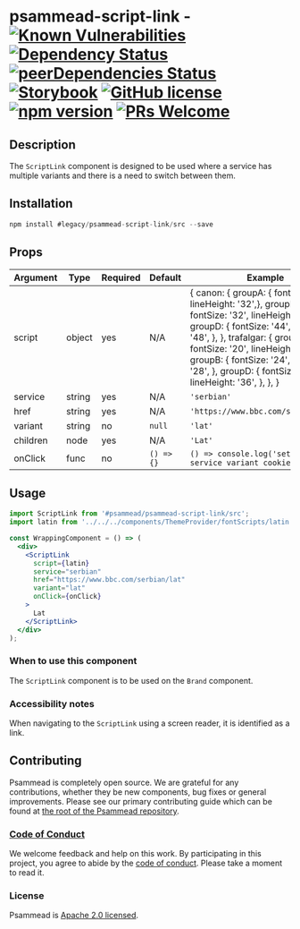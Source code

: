 # psammead-script-link - [![Known Vulnerabilities](https://snyk.io/test/github/bbc/psammead/badge.svg?targetFile=packages%2Fcomponents%2Fpsammead-script-link%2Fpackage.json)](https://snyk.io/test/github/bbc/psammead?targetFile=packages%2Fcomponents%2Fpsammead-script-link%2Fpackage.json) [![Dependency Status](https://david-dm.org/bbc/psammead.svg?path=packages/components/psammead-script-link)](https://david-dm.org/bbc/psammead?path=packages/components/psammead-script-link) [![peerDependencies Status](https://david-dm.org/bbc/psammead/peer-status.svg?path=packages/components/psammead-script-link)](https://david-dm.org/bbc/psammead?path=packages/components/psammead-script-link&type=peer) [![Storybook](https://raw.githubusercontent.com/storybooks/brand/master/badge/badge-storybook.svg?sanitize=true)](https://bbc.github.io/psammead/?path=/story/script-link--containing-image) [![GitHub license](https://img.shields.io/badge/license-Apache%202.0-blue.svg)](https://github.com/bbc/psammead/blob/latest/LICENSE) [![npm version](https://img.shields.io/npm/v/#legacy/psammead-script-link/src.svg)](https://www.npmjs.com/package/#legacy/psammead-script-link/src) [![PRs Welcome](https://img.shields.io/badge/PRs-welcome-brightgreen.svg)](https://github.com/bbc/psammead/blob/latest/CONTRIBUTING.md)

## Description

The `ScriptLink` component is designed to be used where a service has multiple variants and there is a need to switch between them.

## Installation

```jsx
npm install #legacy/psammead-script-link/src --save
```

## Props

<!-- prettier-ignore -->
| Argument  | Type | Required | Default | Example |
| --------- | ---- | -------- | ------- | ------- |
| script | object | yes | N/A | { canon: { groupA: { fontSize: '28', lineHeight: '32',}, groupB: { fontSize: '32', lineHeight: '36', }, groupD: { fontSize: '44', lineHeight: '48', }, }, trafalgar: { groupA: { fontSize: '20', lineHeight: '24', }, groupB: { fontSize: '24', lineHeight: '28', }, groupD: { fontSize: '32', lineHeight: '36', }, }, } |
| service | string | yes | N/A | `'serbian'` |
| href | string | yes | N/A | `'https://www.bbc.com/serbian/lat'` |
| variant | string | no | `null` | `'lat'` |
| children | node | yes | N/A | `'Lat'` |
| onClick | func | no | `() => {}` | `() => console.log('set preferred service variant cookie')` |

## Usage

```jsx
import ScriptLink from '#psammead/psammead-script-link/src';
import latin from '../../../components/ThemeProvider/fontScripts/latin';

const WrappingComponent = () => (
  <div>
    <ScriptLink
      script={latin}
      service="serbian"
      href="https://www.bbc.com/serbian/lat"
      variant="lat"
      onClick={onClick}
    >
      Lat
    </ScriptLink>
  </div>
);
```

### When to use this component

The `ScriptLink` component is to be used on the `Brand` component.

### Accessibility notes

When navigating to the `ScriptLink` using a screen reader, it is identified as a link.

## Contributing

Psammead is completely open source. We are grateful for any contributions, whether they be new components, bug fixes or general improvements. Please see our primary contributing guide which can be found at [the root of the Psammead repository](https://github.com/bbc/psammead/blob/latest/CONTRIBUTING.md).

### [Code of Conduct](https://github.com/bbc/psammead/blob/latest/CODE_OF_CONDUCT.md)

We welcome feedback and help on this work. By participating in this project, you agree to abide by the [code of conduct](https://github.com/bbc/psammead/blob/latest/CODE_OF_CONDUCT.md). Please take a moment to read it.

### License

Psammead is [Apache 2.0 licensed](https://github.com/bbc/psammead/blob/latest/LICENSE).
